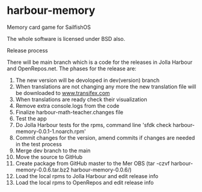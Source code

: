 # harbour-memory
Memory card game for SailfishOS

The whole software is licensed under BSD also.

Release process

There will be main branch which is a code for the releases in Jolla Harbour and OpenRepos.net. The phases for the release are:

1. The new version will be devoloped in dev(version) branch
2. When translations are not changing any more the new translation file will be downloaded to www.transifex.com
3. When translations are ready check their visualization
4. Remove extra console.logs from the code
5. Finalize harbour-math-teacher.changes file
6. Test the app
7. Do Jolla Harbour tests for the rpms, command line 'sfdk check harbour-memory-0.0.1-1.noarch.rpm'
8. Commit changes for the version, amend commits if changes are needed in the test process
9. Merge dev branch to the main
10. Move the source to GitHub
11. Create package from GitHub master to the Mer OBS (tar -czvf harbour-memory-0.0.6.tar.bz2 harbour-memory-0.0.6/)
12. Load the local rpms to Jolla Harbour and edit release info
13. Load the local rpms to OpenRepos and edit release info

